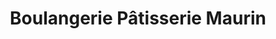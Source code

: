 ---
title: "Boulangerie Pâtisserie Maurin"
url: /condat/boulangerie-patisserie-maurin/
shop: boulangerie
---